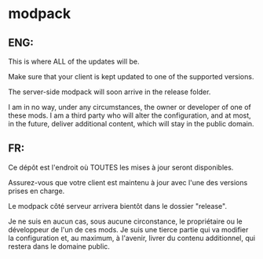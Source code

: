 # modpack
## ENG:
This is where ALL of the updates will be.

Make sure that your client is kept updated to one of the supported versions.

The server-side modpack will soon arrive in the release folder.

I am in no way, under any circumstances, the owner or developer of one of these mods. I am a third party who will alter the configuration, and at most, in the future, deliver additional content, which will stay in the public domain.

## FR:
Ce dépôt est l'endroit où TOUTES les mises à jour seront disponibles.

Assurez-vous que votre client est maintenu à jour avec l'une des versions prises en charge.

Le modpack côté serveur arrivera bientôt dans le dossier "release".

Je ne suis en aucun cas, sous aucune circonstance, le propriétaire ou le développeur de l'un de ces mods. Je suis une tierce partie qui va modifier la configuration et, au maximum, à l'avenir, livrer du contenu additionnel, qui restera dans le domaine public.